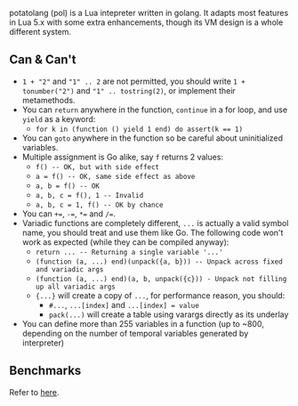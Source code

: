 potatolang (pol) is a Lua intepreter written in golang. It adapts most features in Lua 5.x with some extra enhancements, though its VM design is a whole different system.

## Can & Can't

- `1 + "2"` and `"1" .. 2` are not permitted, you should write `1 + tonumber("2")` and `"1" .. tostring(2)`, or implement their metamethods.
- You can `return` anywhere in the function, `continue` in a for loop, and use `yield` as a keyword:
    - `for k in (function () yield 1 end) do assert(k == 1)`
- You can `goto` anywhere in the function so be careful about uninitialized variables.
- Multiple assignment is Go alike, say `f` returns 2 values:
    - `f() -- OK, but with side effect`
    - `a = f() -- OK, same side effect as above`
    - `a, b = f() -- OK`
    - `a, b, c = f(), 1 -- Invalid`
    - `a, b, c = 1, f() -- OK by chance`
- You can `+=`, `-=`, `*=` and `/=`.
- Variadic functions are completely different, `...` is actually a valid symbol name, you should treat and use them like Go. The following code won't work as expected (while they can be compiled anyway): 
    - `return ... -- Returning a single variable '...'`
    - `(function (a, ...) end)(unpack({a, b})) -- Unpack across fixed and variadic args`
    - `(function (a, ...) end)(a, b, unpack({c})) - Unpack not filling up all variadic args`
    - `{...}` will create a copy of `...`, for performance reason, you should:
        - `#...`, `...[index]` and `...[index] = value`
        - `pack(...)` will create a table using varargs directly as its underlay
- You can define more than 255 variables in a function (up to ~800, depending on the number of temporal variables generated by interpreter)

## Benchmarks

Refer to [here](https://github.com/coyove/potatolang/blob/master/tests/bench/perf.md).

